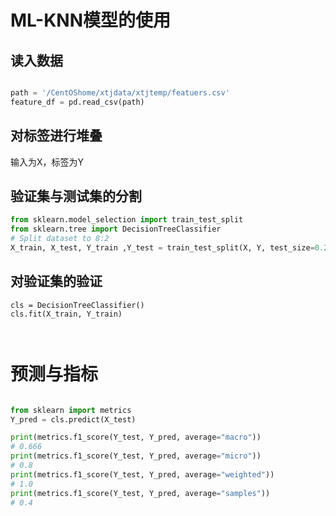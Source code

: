 # ML-KNN模型的使用
## 读入数据
```python

path = '/CentOShome/xtjdata/xtjtemp/featuers.csv'
feature_df = pd.read_csv(path)

```

## 对标签进行堆叠

输入为X，标签为Y


## 验证集与测试集的分割

```python
from sklearn.model_selection import train_test_split
from sklearn.tree import DecisionTreeClassifier
# Split dataset to 8:2
X_train, X_test, Y_train ,Y_test = train_test_split(X, Y, test_size=0.2)

```
## 对验证集的验证
```
cls = DecisionTreeClassifier()
cls.fit(X_train, Y_train)



```
# 预测与指标

```python

from sklearn import metrics
Y_pred = cls.predict(X_test)

print(metrics.f1_score(Y_test, Y_pred, average="macro"))
# 0.666
print(metrics.f1_score(Y_test, Y_pred, average="micro"))
# 0.8
print(metrics.f1_score(Y_test, Y_pred, average="weighted"))
# 1.0
print(metrics.f1_score(Y_test, Y_pred, average="samples"))
# 0.4

```
